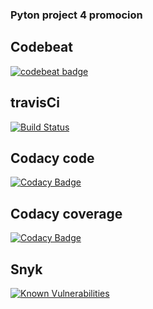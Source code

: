 ### Pyton project 4 promocion

## Codebeat
[![codebeat badge](https://codebeat.co/badges/ac0890a4-7330-410e-8981-c76c23045d3f)](https://codebeat.co/projects/github-com-koliva1993-my_project-master)

## travisCi
[![Build Status](https://travis-ci.org/koliva1993/my_project.svg?branch=master)](https://travis-ci.org/koliva1993/my_project)
## Codacy code
[![Codacy Badge](https://api.codacy.com/project/badge/Grade/d66776706db94ed5b641e13d5738dca0)](https://www.codacy.com/app/schubert_david/python_ci_setup?utm_source=github.com&amp;utm_medium=referral&amp;utm_content=scrodrig/python_ci_setup&amp;utm_campaign=Badge_Grade)
## Codacy coverage
[![Codacy Badge](https://api.codacy.com/project/badge/Coverage/d66776706db94ed5b641e13d5738dca0)](https://www.codacy.com/app/schubert_david/python_ci_setup?utm_source=github.com&utm_medium=referral&utm_content=scrodrig/python_ci_setup&utm_campaign=Badge_Coverage)
## Snyk
[![Known Vulnerabilities](https://snyk.io/test/github/scrodrig/python_ci_setup/badge.svg?targetFile=requirements.txt)](https://snyk.io/test/github/scrodrig/python_ci_setup?targetFile=requirements.txt)
